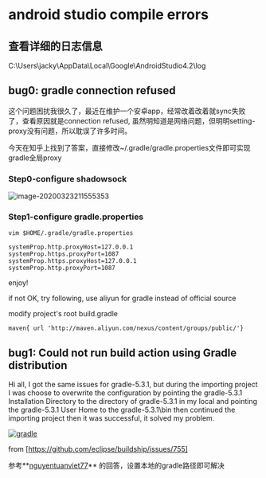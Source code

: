 # android studio compile errors

## 查看详细的日志信息

C:\Users\jacky\AppData\Local\Google\AndroidStudio4.2\log



## bug0: gradle connection refused

这个问题困扰我很久了，最近在维护一个安卓app，经常改着改着就sync失败了，查看原因就是connection refused, 虽然明知道是网络问题，但明明setting-proxy没有问题，所以耽误了许多时间。

今天在知乎上找到了答案，直接修改~/.gradle/gradle.properties文件即可实现gradle全局proxy

### Step0-configure shadowsock

![image-20200323211555353](https://tva1.sinaimg.cn/large/00831rSTgy1gd683vl949j30qw0b60ve.jpg)

### Step1-configure gradle.properties

```shell
vim $HOME/.gradle/gradle.properties
```

```shell
systemProp.http.proxyHost=127.0.0.1
systemProp.https.proxyPort=1087
systemProp.https.proxyHost=127.0.0.1
systemProp.http.proxyPort=1087
```

enjoy!



if not OK, try following, use aliyun for gradle instead of official source

modify project's root build.gradle

```shell
maven{ url 'http://maven.aliyun.com/nexus/content/groups/public/'}
```





## bug1: Could not run build action using Gradle distribution

Hi all,
I got the same issues for gradle-5.3.1, but during the importing project I was choose to overwrite the configuration by pointing the gradle-5.3.1 Installation Directory to the directory of gradle-5.3.1 in my local and pointing the gradle-5.3.1 User Home to the gradle-5.3.1\bin then continued the importing project then it was successful, it solved my problem.

[![gradle](https://user-images.githubusercontent.com/29445606/66884424-5b5a8700-effb-11e9-9bab-de3f180d87aa.PNG)](https://user-images.githubusercontent.com/29445606/66884424-5b5a8700-effb-11e9-9bab-de3f180d87aa.PNG)

from [https://github.com/eclipse/buildship/issues/755]

参考**[nguyentuanviet77](https://github.com/nguyentuanviet77)** 的回答，设置本地的gradle路径即可解决